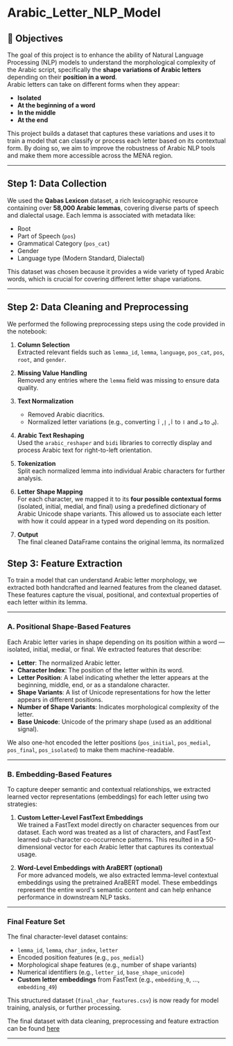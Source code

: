 # Arabic_Letter_NLP_Model

## 📌 Objectives
The goal of this project is to enhance the ability of Natural Language Processing (NLP) models to understand the morphological complexity of the Arabic script, specifically the **shape variations of Arabic letters** depending on their **position in a word**.  
Arabic letters can take on different forms when they appear:
- **Isolated**
- **At the beginning of a word**
- **In the middle**
- **At the end**

This project builds a dataset that captures these variations and uses it to train a model that can classify or process each letter based on its contextual form. By doing so, we aim to improve the robustness of Arabic NLP tools and make them more accessible across the MENA region.

---

## Step 1: Data Collection

We used the **Qabas Lexicon** dataset, a rich lexicographic resource containing over **58,000 Arabic lemmas**, covering diverse parts of speech and dialectal usage. Each lemma is associated with metadata like:
- Root
- Part of Speech (`pos`)
- Grammatical Category (`pos_cat`)
- Gender
- Language type (Modern Standard, Dialectal)

This dataset was chosen because it provides a wide variety of typed Arabic words, which is crucial for covering different letter shape variations.

---

## Step 2: Data Cleaning and Preprocessing

We performed the following preprocessing steps using the code provided in the notebook:

1. **Column Selection**  
   Extracted relevant fields such as `lemma_id`, `lemma`, `language`, `pos_cat`, `pos`, `root`, and `gender`.

2. **Missing Value Handling**  
   Removed any entries where the `lemma` field was missing to ensure data quality.

3. **Text Normalization**  
   - Removed Arabic diacritics.
   - Normalized letter variations (e.g., converting `أ`, `إ`, `آ` to `ا` and `ى` to `ي`).

4. **Arabic Text Reshaping**  
   Used the `arabic_reshaper` and `bidi` libraries to correctly display and process Arabic text for right-to-left orientation.

5. **Tokenization**  
   Split each normalized lemma into individual Arabic characters for further analysis.

6. **Letter Shape Mapping**  
   For each character, we mapped it to its **four possible contextual forms** (isolated, initial, medial, and final) using a predefined dictionary of Arabic Unicode shape variants. This allowed us to associate each letter with how it could appear in a typed word depending on its position.

7. **Output**  
   The final cleaned DataFrame contains the original lemma, its normalized

## Step 3: Feature Extraction

To train a model that can understand Arabic letter morphology, we extracted both handcrafted and learned features from the cleaned dataset. These features capture the visual, positional, and contextual properties of each letter within its lemma.

---

### A. Positional Shape-Based Features

Each Arabic letter varies in shape depending on its position within a word — isolated, initial, medial, or final. We extracted features that describe:

- **Letter**: The normalized Arabic letter.
- **Character Index**: The position of the letter within its word.
- **Letter Position**: A label indicating whether the letter appears at the beginning, middle, end, or as a standalone character.
- **Shape Variants**: A list of Unicode representations for how the letter appears in different positions.
- **Number of Shape Variants**: Indicates morphological complexity of the letter.
- **Base Unicode**: Unicode of the primary shape (used as an additional signal).

We also one-hot encoded the letter positions (`pos_initial`, `pos_medial`, `pos_final`, `pos_isolated`) to make them machine-readable.

---

### B. Embedding-Based Features

To capture deeper semantic and contextual relationships, we extracted learned vector representations (embeddings) for each letter using two strategies:

1. **Custom Letter-Level FastText Embeddings**  
   We trained a FastText model directly on character sequences from our dataset. Each word was treated as a list of characters, and FastText learned sub-character co-occurrence patterns. This resulted in a 50-dimensional vector for each Arabic letter that captures its contextual usage.

2. **Word-Level Embeddings with AraBERT (optional)**  
   For more advanced models, we also extracted lemma-level contextual embeddings using the pretrained AraBERT model. These embeddings represent the entire word's semantic content and can help enhance performance in downstream NLP tasks.

---

### Final Feature Set

The final character-level dataset contains:

- `lemma_id`, `lemma`, `char_index`, `letter`
- Encoded position features (e.g., `pos_medial`)
- Morphological shape features (e.g., number of shape variants)
- Numerical identifiers (e.g., `letter_id`, `base_shape_unicode`)
- **Custom letter embeddings** from FastText (e.g., `embedding_0`, ..., `embedding_49`)

This structured dataset (`final_char_features.csv`) is now ready for model training, analysis, or further processing.

The final dataset with data cleaning, preprocessing and feature extraction can be found [here](https://drive.google.com/drive/folders/1xy5vNc_Hw3x796Qd2hBBd4CoP4g7rMtz?usp=sharing)


---
